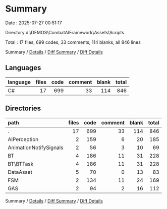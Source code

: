 # Summary

Date : 2025-07-27 00:51:17

Directory d:\\DEMOS\\CombatAIFramework\\Assets\\Scripts

Total : 17 files,  699 codes, 33 comments, 114 blanks, all 846 lines

Summary / [Details](details.md) / [Diff Summary](diff.md) / [Diff Details](diff-details.md)

## Languages
| language | files | code | comment | blank | total |
| :--- | ---: | ---: | ---: | ---: | ---: |
| C# | 17 | 699 | 33 | 114 | 846 |

## Directories
| path | files | code | comment | blank | total |
| :--- | ---: | ---: | ---: | ---: | ---: |
| . | 17 | 699 | 33 | 114 | 846 |
| AIPerception | 2 | 159 | 6 | 20 | 185 |
| AnimationNotifySignals | 2 | 56 | 3 | 10 | 69 |
| BT | 4 | 186 | 11 | 31 | 228 |
| BT\\BTTask | 4 | 186 | 11 | 31 | 228 |
| DataAsset | 5 | 70 | 0 | 13 | 83 |
| FSM | 2 | 134 | 11 | 24 | 169 |
| GAS | 2 | 94 | 2 | 16 | 112 |

Summary / [Details](details.md) / [Diff Summary](diff.md) / [Diff Details](diff-details.md)